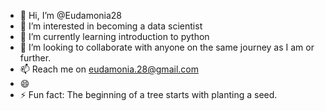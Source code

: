 - 👋 Hi, I’m @Eudamonia28
- 👀 I’m interested in becoming a data scientist
- 🌱 I’m currently learning introduction to python
- 💞️ I’m looking to collaborate with anyone on the same journey as I am or further. 
- 📫 Reach me on eudamonia.28@gmail.com
- 😄 
- ⚡ Fun fact: The beginning of a tree starts with planting a seed.


<!---
Eudamonia28/Eudamonia28 is a ✨ special ✨ repository because its `README.md` (this file) appears on your GitHub profile.
You can click the Preview link to take a look at your changes.
--->
